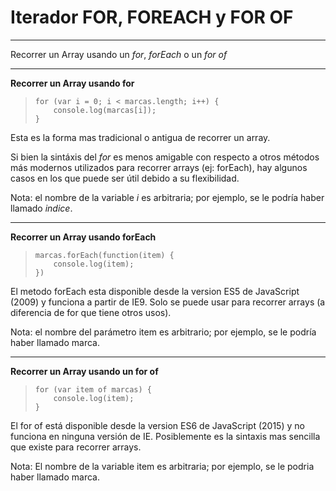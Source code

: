 <h1>Iterador FOR, FOREACH y FOR OF</h1>

-----------------------------------------------------------
Recorrer un Array usando un *for*, *forEach* o un *for of*

-----------------------------------------------------------
**Recorrer un Array usando for**

> ``for (var i = 0; i < marcas.length; i++) {`` <br>
> ``    console.log(marcas[i]);`` <br>
> ``}`` <br>

Esta es la forma mas tradicional o antigua de recorrer un array.

Si bien la sintáxis del *for* es menos amigable con respecto a otros métodos más modernos utilizados para recorrer arrays (ej: forEach), hay algunos casos en los que puede ser útil debido a su flexibilidad.

Nota: el nombre de la variable *i* es arbitraria; por ejemplo, se le podría haber llamado *indice*.

-----------------------------------------------------------
**Recorrer un Array usando forEach**

> ``marcas.forEach(function(item) { `` <br>
> ``    console.log(item);`` <br>
> ``})`` <br>

El metodo forEach esta disponible desde la version ES5 de JavaScript (2009) y funciona a partir de IE9. Solo se puede usar para recorrer arrays (a diferencia de for que tiene otros usos).

Nota: el nombre del parámetro item es arbitrario; por ejemplo, se le podría haber llamado marca.

-----------------------------------------------------------
**Recorrer un Array usando un for of**

> ``for (var item of marcas) {`` <br>
> ``    console.log(item);`` <br>
> ``}`` <br>

El for of está disponible desde la version ES6 de JavaScript (2015) y no funciona en ninguna versión de IE. Posiblemente es la sintaxis mas sencilla que existe para recorrer arrays.

Nota: El nombre de la variable item es arbitraria; por ejemplo, se le podria haber llamado marca.










